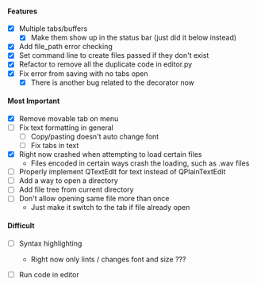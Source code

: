 #### Features
- [x] Multiple tabs/buffers
    - [x] Make them show up in the status bar (just did it below instead)
- [x] Add file_path error checking
- [x] Set command line to create files passed if they don't exist
- [x] Refactor to remove all the duplicate code in editor.py
- [x] Fix error from saving with no tabs open
    - [x] There is another bug related to the decorator now

#### Most Important
- [x] Remove movable tab on menu 
- [ ] Fix text formatting in general
    - [ ] Copy/pasting doesn't auto change font
    - [ ] Fix tabs in text 
- [x] Right now crashed when attempting to load certain files
    - Files encoded in certain ways crash the loading,
        such as .wav files
- [ ] Properly implement QTextEdit for text instead of QPlainTextEdit
- [ ] Add a way to open a directory 
- [ ] Add file tree from current directory
- [ ] Don't allow opening same file more than once
    - Just make it switch to the tab if file already open

#### Difficult
- [ ] Syntax highlighting
    - Right now only lints / changes font and size ???
- [ ] Run code in editor


